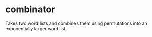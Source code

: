 # combinator
Takes two word lists and combines them using permutations into an exponentially larger word list.
